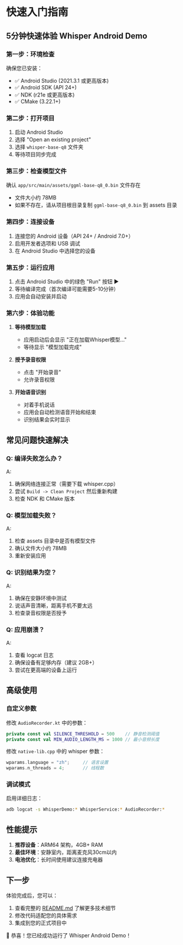 # 快速入门指南

## 5分钟快速体验 Whisper Android Demo

### 第一步：环境检查

确保您已安装：
- ✅ Android Studio (2021.3.1 或更高版本)
- ✅ Android SDK (API 24+)
- ✅ NDK (r21e 或更高版本)
- ✅ CMake (3.22.1+)

### 第二步：打开项目

1. 启动 Android Studio
2. 选择 "Open an existing project"
3. 选择 `whisper-base-q8` 文件夹
4. 等待项目同步完成

### 第三步：检查模型文件

确认 `app/src/main/assets/ggml-base-q8_0.bin` 文件存在
- 文件大小约 78MB
- 如果不存在，请从项目根目录复制 `ggml-base-q8_0.bin` 到 assets 目录

### 第四步：连接设备

1. 连接您的 Android 设备（API 24+ / Android 7.0+）
2. 启用开发者选项和 USB 调试
3. 在 Android Studio 中选择您的设备

### 第五步：运行应用

1. 点击 Android Studio 中的绿色 "Run" 按钮 ▶️
2. 等待编译完成（首次编译可能需要5-10分钟）
3. 应用会自动安装并启动

### 第六步：体验功能

1. **等待模型加载**
   - 应用启动后会显示 "正在加载Whisper模型..."
   - 等待显示 "模型加载完成"

2. **授予录音权限**
   - 点击 "开始录音" 
   - 允许录音权限

3. **开始语音识别**
   - 对着手机说话
   - 应用会自动检测语音开始和结束
   - 识别结果会实时显示

## 常见问题快速解决

### Q: 编译失败怎么办？
A: 
1. 确保网络连接正常（需要下载 whisper.cpp）
2. 尝试 `Build -> Clean Project` 然后重新构建
3. 检查 NDK 和 CMake 版本

### Q: 模型加载失败？
A:
1. 检查 assets 目录中是否有模型文件
2. 确认文件大小约 78MB
3. 重新安装应用

### Q: 识别结果为空？
A:
1. 确保在安静环境中测试
2. 说话声音清晰，距离手机不要太远
3. 检查录音权限是否授予

### Q: 应用崩溃？
A:
1. 查看 logcat 日志
2. 确保设备有足够内存（建议 2GB+）
3. 尝试在更高端的设备上运行

## 高级使用

### 自定义参数

修改 `AudioRecorder.kt` 中的参数：
```kotlin
private const val SILENCE_THRESHOLD = 500    // 静音检测阈值
private const val MIN_AUDIO_LENGTH_MS = 1000 // 最小音频长度
```

修改 `native-lib.cpp` 中的 whisper 参数：
```cpp
wparams.language = "zh";     // 语言设置
wparams.n_threads = 4;       // 线程数
```

### 调试模式

启用详细日志：
```bash
adb logcat -s WhisperDemo:* WhisperService:* AudioRecorder:*
```

## 性能提示

1. **推荐设备**：ARM64 架构，4GB+ RAM
2. **最佳环境**：安静室内，距离麦克风30cm以内
3. **电池优化**：长时间使用建议连接充电器

## 下一步

体验完成后，您可以：
1. 查看完整的 [README.md](README.md) 了解更多技术细节
2. 修改代码适配您的具体需求
3. 集成到您的正式项目中

🎉 恭喜！您已经成功运行了 Whisper Android Demo！ 
